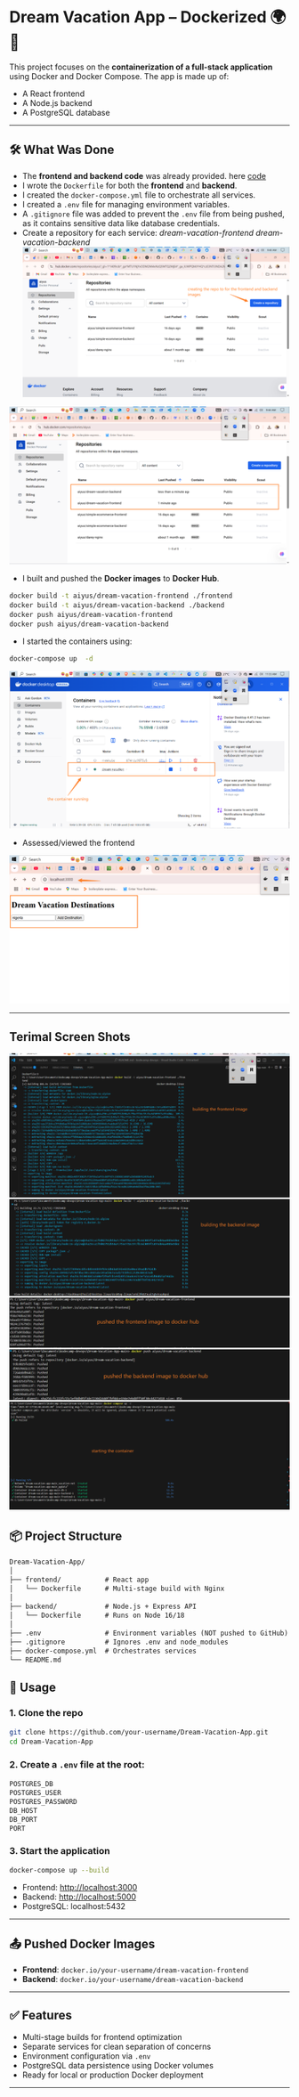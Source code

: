
# Dream Vacation App – Dockerized 🌍🐳

This project focuses on the **containerization of a full-stack application** using Docker and Docker Compose. The app is made up of:

- A React frontend  
- A Node.js backend  
- A PostgreSQL database

---

## 🛠️ What Was Done

- The **frontend and backend code** was already provided. here [code](https://github.com/obusorezekiel/Dream-Vacation-App)
- I wrote the `Dockerfile` for both the **frontend** and **backend**.
- I created the `docker-compose.yml` file to orchestrate all services.
- I created a `.env` file for managing environment variables.
- A `.gitignore` file was added to prevent the `.env` file from being pushed, as it contains sensitive data like database credentials.
- Create a repository for each service:
    *dream-vacation-frontend*
    *dream-vacation-backend*
![text](Assets/image1.png) 

![text](Assets/image2.png)

- I built and pushed the **Docker images** to **Docker Hub**.

```bash
docker build -t aiyus/dream-vacation-frontend ./frontend
docker build -t aiyus/dream-vacation-backend ./backend
docker push aiyus/dream-vacation-frontend
docker push aiyus/dream-vacation-backend

```
- I started the containers using:

```bash
docker-compose up  -d
```
![alt text](Assets/image3.png)

- Assessed/viewed the frontend 

![alt text](Assets/image4.png)

---
## Terimal Screen Shots
 ![text](Assets/image5.png) 
 ![text](Assets/image6.png) 
 ![text](Assets/image7.png) 
 ![text](Assets/image8.png) 
 ![text](Assets/image9.png)


## 📦 Project Structure

```
Dream-Vacation-App/
│
├── frontend/           # React app
│   └── Dockerfile      # Multi-stage build with Nginx
│
├── backend/            # Node.js + Express API
│   └── Dockerfile      # Runs on Node 16/18
│
├── .env                # Environment variables (NOT pushed to GitHub)
├── .gitignore          # Ignores .env and node_modules
├── docker-compose.yml  # Orchestrates services
└── README.md
```



## 🚀 Usage

### 1. Clone the repo

```bash
git clone https://github.com/your-username/Dream-Vacation-App.git
cd Dream-Vacation-App
```

### 2. Create a `.env` file at the root:

```env
POSTGRES_DB
POSTGRES_USER
POSTGRES_PASSWORD
DB_HOST
DB_PORT
PORT
```

### 3. Start the application

```bash
docker-compose up --build
```

* Frontend: [http://localhost:3000](http://localhost:3000)
* Backend: [http://localhost:5000](http://localhost:5000)
* PostgreSQL: localhost:5432

---

## 📤 Pushed Docker Images

* **Frontend**: `docker.io/your-username/dream-vacation-frontend`
* **Backend**: `docker.io/your-username/dream-vacation-backend`

---

## ✅ Features

* Multi-stage builds for frontend optimization
* Separate services for clean separation of concerns
* Environment configuration via `.env`
* PostgreSQL data persistence using Docker volumes
* Ready for local or production Docker deployment

---


